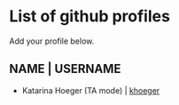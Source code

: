 # List of github profiles
Add your profile below. 

## NAME | USERNAME
- Katarina Hoeger (TA mode) | [khoeger](https://github.com/khoeger)
